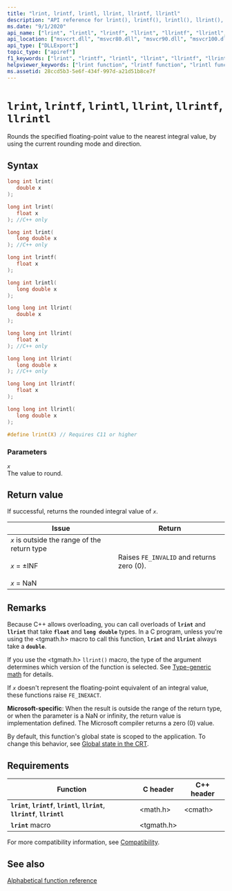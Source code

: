 ```yaml
---
title: "lrint, lrintf, lrintl, llrint, llrintf, llrintl"
description: "API reference for lrint(), lrintf(), lrintl(), llrint(), llrintf(), and llrintl(); which rounds the specified floating-point value to the nearest integral value, by using the current rounding mode and direction."
ms.date: "9/1/2020"
api_name: ["lrint", "lrintl", "lrintf", "llrint", "llrintf", "llrintl", "_o_llrint", "_o_llrintf", "_o_llrintl", "_o_lrint", "_o_lrintf", "_o_lrintl"]
api_location: ["msvcrt.dll", "msvcr80.dll", "msvcr90.dll", "msvcr100.dll", "msvcr100_clr0400.dll", "msvcr110.dll", "msvcr110_clr0400.dll", "msvcr120.dll", "msvcr120_clr0400.dll", "ucrtbase.dll", "api-ms-win-crt-math-l1-1-0.dll"]
api_type: ["DLLExport"]
topic_type: ["apiref"]
f1_keywords: ["lrint", "lrintf", "lrintl", "llrint", "llrintf", "llrintl", "math/lrint", "math/lrintf", "math/lrintl", "math/llrint", "math/llrintf", "math/llrintl"]
helpviewer_keywords: ["lrint function", "lrintf function", "lrintl function", "llrint function", "llrintf function", "llrintl function"]
ms.assetid: 28ccd5b3-5e6f-434f-997d-a21d51b8ce7f
---
```

# `lrint`, `lrintf`, `lrintl`, `llrint`, `llrintf`, `llrintl`

Rounds the specified floating-point value to the nearest integral value, by using the current rounding mode and direction.

## Syntax

```C
long int lrint(
   double x
);

long int lrint(
   float x
); //C++ only

long int lrint(
   long double x
); //C++ only

long int lrintf(
   float x
);

long int lrintl(
   long double x
);

long long int llrint(
   double x
);

long long int llrint(
   float x
); //C++ only

long long int llrint(
   long double x
); //C++ only

long long int llrintf(
   float x
);

long long int llrintl(
   long double x
);

#define lrint(X) // Requires C11 or higher
```

### Parameters

*`x`*\
The value to round.

## Return value

If successful, returns the rounded integral value of *`x`*.

| Issue | Return |
|---|---|
| *`x`* is outside the range of the return type<br /><br /> *`x`* = ±INF<br /><br /> *`x`* = NaN | Raises `FE_INVALID` and returns zero (0). |

## Remarks

Because C++ allows overloading, you can call overloads of **`lrint`** and **`llrint`** that take **`float`** and **`long double`** types. In a C program, unless you're using the \<tgmath.h> macro to call this function, **`lrint`** and **`llrint`** always take a **`double`**.

If you use the \<tgmath.h> `llrint()` macro, the type of the argument determines which version of the function is selected. See [Type-generic math](../tgmath.md) for details.

If *`x`* doesn't represent the floating-point equivalent of an integral value, these functions raise `FE_INEXACT`.

**Microsoft-specific**: When the result is outside the range of the return type, or when the parameter is a NaN or infinity, the return value is implementation defined. The Microsoft compiler returns a zero (0) value.

By default, this function's global state is scoped to the application. To change this behavior, see [Global state in the CRT](../global-state.md).

## Requirements

| Function | C header | C++ header |
|---|---|---|
| **`lrint`**, **`lrintf`**, **`lrintl`**, **`llrint`**, **`llrintf`**, **`llrintl`** | \<math.h> | \<cmath> |
| **`lrint`** macro | \<tgmath.h> |  |

For more compatibility information, see [Compatibility](../compatibility.md).

## See also

[Alphabetical function reference](crt-alphabetical-function-reference.md)
